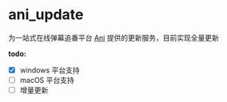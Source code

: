 # ani_update

为一站式在线弹幕追番平台 [Ani](https://github.com/open-ani/ani) 提供的更新服务，目前实现全量更新



**todo:**

-   [x] windows 平台支持
-   [ ] macOS 平台支持
-   [ ] 增量更新